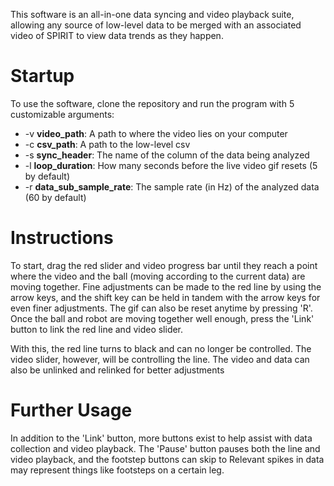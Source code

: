 This software is an all-in-one data syncing and video playback suite, allowing any source of low-level data to be merged 
with an associated video of SPIRIT to view data trends as they happen. 

# Startup
To use the software, clone the repository and run the program with 5 customizable arguments:
- -v **video_path**: A path to where the video lies on your computer
- -c **csv_path**: A path to the low-level csv
- -s **sync_header**: The name of the column of the data being analyzed
- -l **loop_duration**: How many seconds before the live video gif resets (5 by default)
- -r **data_sub_sample_rate**: The sample rate (in Hz) of the analyzed data (60 by default)

# Instructions
To start, drag the red slider and video progress bar until they reach a point where the video and the ball (moving according to the current data) are moving together. Fine adjustments
can be made to the red line by using the arrow keys, and the shift key can be held in tandem with the arrow keys for even finer adjustments. The gif can also be reset anytime by
pressing 'R'. Once the ball and robot are moving together well enough, press the 'Link' button to link the red line and video slider. 

With this, the red line turns to black and can no longer be controlled. The video slider, however, will be controlling the line. The video and data can also be unlinked and relinked for better adjustments

# Further Usage
In addition to the 'Link' button, more buttons exist to help assist with data collection and video playback. The 'Pause' button pauses both the line and video playback, and the footstep buttons can skip to 
Relevant spikes in data may represent things like footsteps on a certain leg. 
